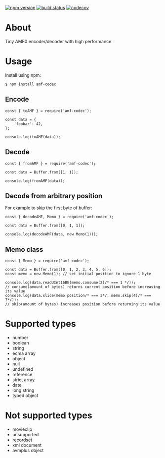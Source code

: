 [![npm version](https://img.shields.io/npm/v/amf-codec.svg?logo=npm)](https://www.npmjs.com/package/amf-codec)
[![build status](https://github.com/csimi/amf-codec/workflows/build/badge.svg)](https://github.com/csimi/amf-codec/actions)
[![codecov](https://codecov.io/gh/csimi/amf-codec/branch/master/graph/badge.svg)](https://codecov.io/gh/csimi/amf-codec)

# About

Tiny AMF0 encoder/decoder with high performance.

# Usage

Install using npm:

```
$ npm install amf-codec
```

## Encode

```
const { toAMF } = require('amf-codec');

const data = {
	'foobar': 42,
};

console.log(toAMF(data));
```

## Decode

```
const { fromAMF } = require('amf-codec');

const data = Buffer.from([1, 1]);

console.log(fromAMF(data));
```

## Decode from arbitrary position

For example to skip the first byte of buffer:

```
const { decodeAMF, Memo } = require('amf-codec');

const data = Buffer.from([0, 1, 1]);

console.log(decodeAMF(data, new Memo(1)));
```

## Memo class

```
const { Memo } = require('amf-codec');

const data = Buffer.from([0, 1, 2, 3, 4, 5, 6]);
const memo = new Memo(1); // set initial position to ignore 1 byte

console.log(data.readUInt16BE(memo.consume(2)/* === 1 */));
// consume(amount of bytes) returns current position before increasing its value
console.log(data.slice(memo.position/* === 3*/, memo.skip(4)/* === 7*/));
// skip(amount of bytes) increases position before returning its value
```

# Supported types

- number
- boolean
- string
- ecma array
- object
- null
- undefined
- reference
- strict array
- date
- long string
- typed object

# Not supported types

- movieclip
- unsupported
- recordset
- xml document
- avmplus object
